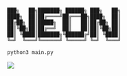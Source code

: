 ```                                                                                                                       
███╗   ██╗███████╗ ██████╗ ███╗   ██╗
████╗  ██║██╔════╝██╔═══██╗████╗  ██║
██╔██╗ ██║█████╗  ██║   ██║██╔██╗ ██║
██║╚██╗██║██╔══╝  ██║   ██║██║╚██╗██║
██║ ╚████║███████╗╚██████╔╝██║ ╚████║
╚═╝  ╚═══╝╚══════╝ ╚═════╝ ╚═╝  ╚═══╝
```
 ```bash
 python3 main.py
 ``` 
 <img src="https://i.imgur.com/hPoV9H4"></img>
